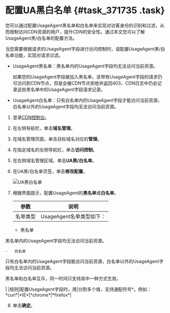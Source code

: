 # 配置UA黑白名单 {#task_371735 .task}

您可以通过配置UsageAgent黑名单和白名单来实现对访客身份的识别和过滤，从而限制访问CDN资源的用户，提升CDN的安全性。通过本文您可以了解UsageAgent黑/白名单的配置方法。

当您需要根据请求的UsageAgent字段进行访问控制时，请配置UsageAgent黑/白名单功能，实现对请求过滤。

-   UsageAgent黑名单：黑名单内的UsageAgent字段均无法访问当前资源。

    如果您的UsageAgent字段被加入黑名单，该带有UsageAgent字段的请求仍可访问到CDN节点，但是会被CDN节点拒绝并返回403，CDN日志中仍会记录这些黑名单中的UsageAgent字段请求记录。

-   UsageAgent白名单：只有白名单内的UsageAgent字段才能访问当前资源，白名单以外的UsageAgent字段均无法访问当前资源。

1.  登录[CDN控制台](https://cdn.console.aliyun.com)。
2.  在左侧导航栏，单击**域名管理**。
3.  在域名管理页面，单击目标域名对应的**管理**。
4.  在指定域名的左侧导航栏，单击**访问控制**。
5.  在右侧域名管理区域，单击**UA黑/白名单**。
6.  在UA黑/白名单页签，单击**修改配置**。 

    ![UA黑白名单](http://static-aliyun-doc.oss-cn-hangzhou.aliyuncs.com/assets/img/301857/156653360550946_zh-CN.png)

7.  根据界面提示，配置UsageAgent的**黑名单**或**白名单**。 

    |参数|说明|
    |--|--|
    |名单类型| UsageAgent名单类型如下：

    -   黑名单

黑名单内的UsageAgent字段均无法访问当前资源。

    -   白名单

只有白名单内的UsageAgent字段能访问当前资源，白名单以外的UsageAgent字段均无法访问当前资源。

 黑名单和白名单互斥，同一时间只支持其中一种方式生效。

 |
    |规则|配置UsageAgent字段时，用|分割多个值，支持通配符号\*。例如：\*curl\*|\*IE\*|\*chrome\*|\*firefox\*|

8.  单击**确定**。

